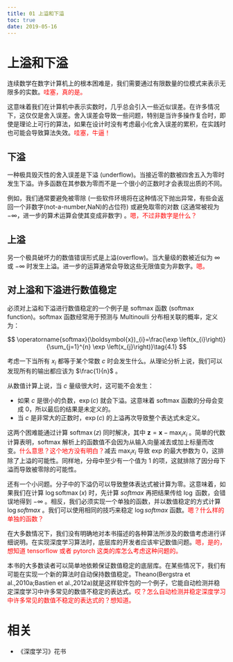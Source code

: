 ```yaml
---
title: 01 上溢和下溢
toc: true
date: 2019-05-16
---
```

# 上溢和下溢

连续数学在数字计算机上的根本困难是，我们需要通过有限数量的位模式来表示无限多的实数。<span style="color:red;">哇塞，真的是。</span>

这意味着我们在计算机中表示实数时，几乎总会引入一些近似误差。在许多情况下，这仅仅是舍入误差。舍入误差会导致一些问题，特别是当许多操作复合时，即使是理论上可行的算法，如果在设计时没有考虑最小化舍入误差的累积，在实践时也可能会导致算法失效。<span style="color:red;">哇塞，牛逼！</span>

## 下溢

一种极具毁灭性的舍入误差是下溢 (underflow)。当接近零的数被四舍五入为零时发生下溢。许多函数在其参数为零而不是一个很小的正数时才会表现出质的不同。

例如，我们通常要避免被零除 (一些软件环境将在这种情况下抛出异常，有些会返回一个非数字(not-a-number,NaN)的占位符) 或避免取零的对数 (这通常被视为 $-\infty$，进一步的算术运算会使其变成非数字) 。<span style="color:red;">嗯，不过非数字是什么？</span>

## 上溢

另一个极具破坏力的数值错误形式是上溢(overflow)。当大量级的数被近似为 $\infty$ 或 $-\infty$ 时发生上溢。进一步的运算通常会导致这些无限值变为非数字。<span style="color:red;">嗯。</span>



## 对上溢和下溢进行数值稳定

必须对上溢和下溢进行数值稳定的一个例子是 softmax 函数 (softmax function)。softmax 函数经常用于预测与 Multinoulli 分布相关联的概率，定义为：

$$
\operatorname{softmax}(\boldsymbol{x})_{i}=\frac{\exp \left(x_{i}\right)}{\sum_{j=1}^{n} \exp \left(x_{j}\right)}\tag{4.1}
$$

考虑一下当所有 $x_{i}$ 都等于某个常数 $c$ 时会发生什么。从理论分析上说，我们可以发现所有的输出都应该为 $\frac{1}{n}$ 。

从数值计算上说，当 $c$ 量级很大时，这可能不会发生：

- 如果 $c$ 是很小的负数，$\exp(c)$ 就会下溢。这意味着 softmax 函数的分母会变成 $0$，所以最后的结果是未定义的。
- 当 $c$ 是非常大的正数时，$\exp(c)$ 的上溢再次导致整个表达式未定义。

这两个困难能通过计算 $\operatorname{softmax}(z)$ 同时解决，其中 $\boldsymbol{z}=\boldsymbol{x}-\max _{i} x_{i}$ 。简单的代数计算表明，softmax 解析上的函数值不会因为从输入向量减去或加上标量而改变。<span style="color:red;">什么意思？这个地方没有明白？</span>减去 $\max _{i} x_{i}$ 导致 $\mathrm{exp}$ 的最大参数为 $0$，这排除了上溢的可能性。同样地，分母中至少有一个值为 $1$ 的项，这就排除了因分母下溢而导致被零除的可能性。



还有一个小问题。分子中的下溢仍可以导致整体表达式被计算为零。这意味着，如果我们在计算 $\log \operatorname{softmax}(x)$ 时，先计算 $softmax$ 再把结果传给 $\log$ 函数，会错误地得到 $-\infty$ 。相反，我们必须实现一个单独的函数，并以数值稳定的方式计算 $\log softmax$ 。我们可以使用相同的技巧来稳定 $\log softmax$ 函数。<span style="color:red;">嗯？什么样的单独的函数？</span>

在大多数情况下，我们没有明确地对本书描述的各种算法所涉及的数值考虑进行详细说明。在实现深度学习算法时，底层库的开发者应该牢记数值问题。<span style="color:red;">嗯，是的，想知道 tensorflow 或者 pytorch 这类的库怎么考虑这种问题的。</span>

本书的大多数读者可以简单地依赖保证数值稳定的底层库。在某些情况下，我们有可能在实现一个新的算法时自动保持数值稳定。Theano(Bergstra et al.,2010a;Bastien et al.,2012a)就是这样软件包的一个例子，它能自动检测并稳定深度学习中许多常见的数值不稳定的表达式。<span style="color:red;">哎？怎么自动检测并稳定深度学习中许多常见的数值不稳定的表达式的？想知道。</span>



# 相关

- 《深度学习》花书
